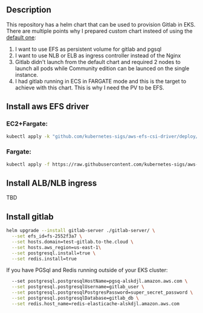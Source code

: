 ## Description
This repository has a helm chart that can be used to provision Gitlab in EKS.
There are multiple points why I prepared custom chart insteed of using the [default one](https://charts.gitlab.io/):
1. I want to use EFS as persistent volume for gitlab and pgsql
2. I want to use NLB or ELB as ingress controller instead of the Nginx
3. Gitlab didn't launch from the default chart and required 2 nodes to launch all pods while Community edition can be launced on the single instance.
4. I had gitlab running in ECS in FARGATE mode and this is the target to achieve with this chart. This is why I need the PV to be EFS.
## Install aws EFS driver
### EC2+Fargate:
```bash
kubectl apply -k "github.com/kubernetes-sigs/aws-efs-csi-driver/deploy/kubernetes/overlays/stable/ecr/?ref=release-1.0"
```
### Fargate:
```bash
kubectl apply -f https://raw.githubusercontent.com/kubernetes-sigs/aws-efs-csi-driver/master/deploy/kubernetes/base/csidriver.yaml
```
## Install ALB/NLB ingress
TBD

## Install gitlab
```bash
helm upgrade --install gitlab-server ./gitlab-server/ \
  --set efs_id=fs-2552f3a7 \
  --set hosts.domain=test-gitlab.to-the.cloud \
  --set hosts.aws_region=us-east-1\
  --set postgresql.install=true \
  --set redis.install=true
```

If you have PGSql and Redis running outside of your EKS cluster:
```bash
  --set postgresql.postgresqlHostName=pgsq-alskdjl.amazon.aws.com \
  --set postgresql.postgresqlUsername=gitlab_user \
  --set postgresql.postgresqlPostgresPassword=super_secret_password \
  --set postgresql.postgresqlDatabase=gitlab_db \
  --set redis.host_name=redis-elasticache-alskdjl.amazon.aws.com
```

